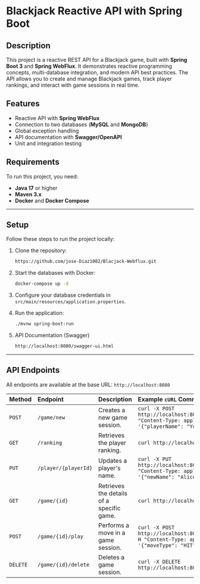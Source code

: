 # Blackjack Reactive API with Spring Boot

## Description
This project is a reactive REST API for a Blackjack game, built with **Spring Boot 3** and **Spring WebFlux**. It demonstrates reactive programming concepts, multi-database integration, and modern API best practices. The API allows you to create and manage Blackjack games, track player rankings, and interact with game sessions in real time.

## Features
* Reactive API with **Spring WebFlux**
* Connection to two databases (**MySQL** and **MongoDB**)
* Global exception handling
* API documentation with **Swagger/OpenAPI**
* Unit and integration testing

## Requirements
To run this project, you need:
* **Java 17** or higher
* **Maven 3.x**
* **Docker** and **Docker Compose**

---

## Setup
Follow these steps to run the project locally:

1.  Clone the repository:
    ```bash
    https://github.com/jose-Diaz1002/Blacjack-Webflux.git
    ```

2.  Start the databases with Docker:
    ```bash
    docker-compose up -d
    ```

3.  Configure your database credentials in `src/main/resources/application.properties`.

4.  Run the application:
    ```bash
    ./mvnw spring-boot:run  
    ```
5.  API Documentation (Swagger)
    ```bash
    http://localhost:8080/swagger-ui.html
    ```

---

## API Endpoints
All endpoints are available at the base URL: `http://localhost:8080`

| Method | Endpoint | Description | Example `cURL` Command |
| :--- | :--- | :--- | :--- |
| `POST` | `/game/new` | Creates a new game session. | `curl -X POST http://localhost:8080/game/new -H "Content-Type: application/json" -d '{"playerName": "YourPlayerName"}'` |
| `GET` | `/ranking` | Retrieves the player ranking. | `curl http://localhost:8080/ranking` |
| `PUT` | `/player/{playerId}` | Updates a player's name. | `curl -X PUT http://localhost:8080/player/123 -H "Content-Type: application/json" -d '{"newName": "Alice"}'` |
| `GET` | `/game/{id}` | Retrieves the details of a specific game. | `curl http://localhost:8080/game/101` |
| `POST`| `/game/{id}/play` | Performs a move in a game session. | `curl -X POST http://localhost:8080/game/104/play -H "Content-Type: application/json" -d '{"moveType": "HIT"}'` |
| `DELETE`| `/game/{id}/delete`| Deletes a game session. | `curl -X DELETE http://localhost:8080/game/101/delete` |